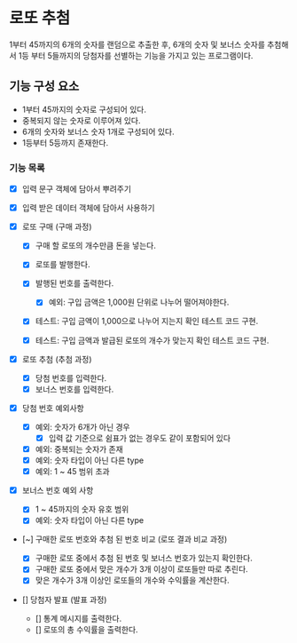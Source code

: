 # 로또 추첨

1부터 45까지의 6개의 숫자를 랜덤으로 추출한 후,
6개의 숫자 및 보너스 숫자를 추첨해서 1등 부터 5들까지의 당첨자를 선별하는 기능을 가지고 있는 프로그램이다.

## 기능 구성 요소

- 1부터 45까지의 숫자로 구성되어 있다.
- 중복되지 않는 숫자로 이루어져 있다.
- 6개의 숫자와 보너스 숫자 1개로 구성되어 있다.
- 1등부터 5등까지 존재한다.

### 기능 목록

- [x] 입력 문구 객체에 담아서 뿌려주기
- [x] 입력 받은 데이터 객체에 담아서 사용하기

- [x] 로또 구매 (구매 과정)

  - [x] 구매 할 로또의 개수만큼 돈을 넣는다.
  - [x] 로또를 발행한다.
  - [x] 발행된 번호를 출력한다.

    - [x] 예외: 구입 금액은 1,000원 단위로 나누어 떨어져야한다.

  - [x] 테스트: 구입 금액이 1,000으로 나누어 지는지 확인 테스트 코드 구현.
  - [x] 테스트: 구입 금액과 발급된 로또의 개수가 맞는지 확인 테스트 코드 구현.

- [x] 로또 추첨 (추첨 과정)

  - [x] 당첨 번호를 입력한다.
  - [x] 보너스 번호를 입력한다.

- [x] 당첨 번호 예외사항

  - [x] 예외: 숫자가 6개가 아닌 경우
    - [x] 입력 값 기준으로 쉼표가 없는 경우도 같이 포함되어 있다
  - [x] 예외: 중복되는 숫자가 존재
  - [x] 예외: 숫자 타입이 아닌 다른 type
  - [x] 예외: 1 ~ 45 범위 초과

- [x] 보너스 번호 예외 사항

  - [x] 1 ~ 45까지의 숫자 유호 범위
  - [x] 예외: 숫자 타입이 아닌 다른 type

- [~] 구매한 로또 번호와 추첨 된 번호 비교 (로또 결과 비교 과정)

  - [x] 구매한 로또 중에서 추첨 된 번호 및 보너스 번호가 있는지 확인한다.
  - [x] 구매한 로또 중에서 맞은 개수가 3개 이상이 로또들만 따로 추린다.
  - [x] 맞은 개수가 3개 이상인 로또들의 개수와 수익률을 계산한다.

- [] 당첨자 발표 (발표 과정)
  - [] 통계 메시지를 출력한다.
  - [] 로또의 총 수익률을 출력한다.
